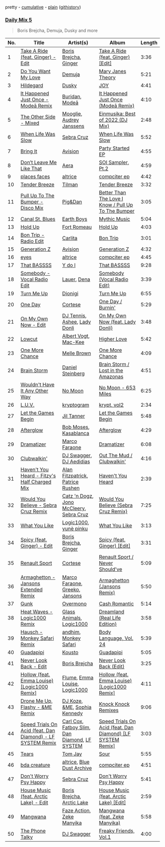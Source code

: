 pretty - [cumulative](/playlists/cumulative/Daily%20Mix%205.md) - [plain](/playlists/plain/37i9dQZF1E36TO0q54WsJv) ([githistory](https://github.githistory.xyz/vitokorn/spotify-playlist-archive/blob/master/playlists/plain/37i9dQZF1E36TO0q54WsJv))

### [Daily Mix 5](https://open.spotify.com/playlist/37i9dQZF1E36TO0q54WsJv)

> Boris Brejcha, Demuja, Dusky and more

| No. | Title | Artist(s) | Album | Length |
|---|---|---|---|---|
| 1 | [Take A Ride (feat. Ginger) - Edit](https://open.spotify.com/track/64UQzMMX3pIBiWY1dRLq41) | [Boris Brejcha](https://open.spotify.com/artist/6caPJFLv1wesmM7gwK1ACy), [Ginger](https://open.spotify.com/artist/5b0sKzG9NeO7OjbZJ61ZBN) | [Take A Ride (feat. Ginger) [Edit]](https://open.spotify.com/album/0GvWyXkzOvzsvk9UkvWZSn) | 3:36 |
| 2 | [Do You Want My Love](https://open.spotify.com/track/3KPhaCvEPAKmwgYd8LARFe) | [Demuja](https://open.spotify.com/artist/1LfqhJiCiHfVzrBOVaBXc1) | [Mary Janes Theory](https://open.spotify.com/album/7FEos1XWzkCqTjZvSicCen) | 5:21 |
| 3 | [Hildegard](https://open.spotify.com/track/3u9HjeTRf00U09CV5cLjDz) | [Dusky](https://open.spotify.com/artist/5gqoUf9vKKv96b1c0GBKwu) | [JOY](https://open.spotify.com/album/7k0sWYeRb1VDKDjdMOJBOp) | 4:41 |
| 4 | [It Happened Just Once - Modeā Remix](https://open.spotify.com/track/7zGfyZrsyWG8dJQXQMqFPZ) | [Buridan](https://open.spotify.com/artist/2mOHwtga6C4ES7wkxmmT4g), [Modeā](https://open.spotify.com/artist/6dsy10LVNALrvHyVEadrsJ) | [It Happened Just Once (Modeā Remix)](https://open.spotify.com/album/3W5iI3eckAbI2srP9oGFqm) | 4:10 |
| 5 | [The Other Side - Mixed](https://open.spotify.com/track/46EJQKRXUJPjxO3dro0XF7) | [Mooglie](https://open.spotify.com/artist/3VejcuVO9JCQ9e23syZSoJ), [Audrey Janssens](https://open.spotify.com/artist/5v7Dp2yoppf8qFcyLsjgZB) | [Einmusika: Best of 2022 (DJ Mix)](https://open.spotify.com/album/1TZ9SYgjQzEvXEwIxt9P5z) | 2:48 |
| 6 | [When Life Was Slow](https://open.spotify.com/track/0SY2jdFDFlaBDTSOZcRP9M) | [Sebra Cruz](https://open.spotify.com/artist/2OaoLYNZqzNVMM4H7KL5ye) | [When Life Was Slow](https://open.spotify.com/album/5gcMcVwQ0DyDrHcXYBV5oy) | 5:52 |
| 7 | [Bring It](https://open.spotify.com/track/0A6xPOWUnvGfbBjgApcHac) | [Avision](https://open.spotify.com/artist/25L7U77b5R5fO5pRjDP1Cj) | [Party Started EP](https://open.spotify.com/album/3CaCb7UO2xqhHYWbpxP2op) | 4:55 |
| 8 | [Don’t Leave Me Like That](https://open.spotify.com/track/2LrqfVemAckRQCDJWKISgr) | [Aera](https://open.spotify.com/artist/3Pj0WcDp7Df123RzhrTohk) | [SOI Sampler, Pt.2](https://open.spotify.com/album/2UXkJQ8A4m0y1WccTIgUI3) | 4:59 |
| 9 | [places faces](https://open.spotify.com/track/4sEijthvXQuwOMn06lpxCH) | [altrice](https://open.spotify.com/artist/44lQJ512fu8nW7pa1FRmDF) | [compciter ep](https://open.spotify.com/album/2qTXiZXOqTEwwfcAVo76bR) | 4:42 |
| 10 | [Tender Breeze](https://open.spotify.com/track/7yBfJ1ev1uO2TXmAsvdN9S) | [Tilman](https://open.spotify.com/artist/7aFxKbiPGJHNrcrGuKW5X9) | [Tender Breeze](https://open.spotify.com/album/6VdPTyXMnPVvIXjeeEuarh) | 3:32 |
| 11 | [Pull Up To The Bumper - Disco Mix](https://open.spotify.com/track/7Jp6v5eRCGuQ1pW5tqOGlu) | [Pig&Dan](https://open.spotify.com/artist/04jj7dljPI0ixtNsz2pXWK) | [Better Than The Love I Know / Pull Up To The Bumper](https://open.spotify.com/album/0RcP8egKoAOG71UiiP1OOy) | 3:05 |
| 12 | [Canal St. Blues](https://open.spotify.com/track/1euNZ7FaW4NAKTzVVtJft3) | [Earth Boys](https://open.spotify.com/artist/03CK8N8CSSPg3ZFEmkGCpR) | [Mythic Music](https://open.spotify.com/album/52N4nKcwVerlZ2xgFJurJa) | 5:04 |
| 13 | [Hold Up](https://open.spotify.com/track/7v44o3tyblVCSuxkYLikqo) | [Fort Romeau](https://open.spotify.com/artist/5MKqWyqq5CStK7AhkTvzQF) | [Hold Up](https://open.spotify.com/album/16GGgdCTPeOEkI5XlcBdI1) | 4:03 |
| 14 | [Bon Trip - Radio Edit](https://open.spotify.com/track/1m7rYHVB8LHDTm9EqtKP4f) | [Carlita](https://open.spotify.com/artist/1GVbOnrND8b3eh2JZ4opw8) | [Bon Trip](https://open.spotify.com/album/2Mmsb8bBd17AgrB6O2NQKx) | 3:01 |
| 15 | [Generation Z](https://open.spotify.com/track/5Uw2DIZUshmUqIWiiThEeo) | [Avision](https://open.spotify.com/artist/25L7U77b5R5fO5pRjDP1Cj) | [Generation Z](https://open.spotify.com/album/3omC2LZWdNcc2S0SB8AhR0) | 4:32 |
| 16 | [eyes](https://open.spotify.com/track/6ta6XtdfsKqvjmeOEvfnmg) | [altrice](https://open.spotify.com/artist/44lQJ512fu8nW7pa1FRmDF) | [compciter ep](https://open.spotify.com/album/2qTXiZXOqTEwwfcAVo76bR) | 4:45 |
| 17 | [That BASSSS](https://open.spotify.com/track/2gBhFAjDbyJ0JfPhq7AgSl) | [Y do I](https://open.spotify.com/artist/4GVWch4tEmNGIx9gAWrnex) | [That BASSSS](https://open.spotify.com/album/0p1KJAhMDtUiyc75UKDuux) | 9:28 |
| 18 | [Somebody - Vocal Radio Edit](https://open.spotify.com/track/1Y3eHk3vwXJCmJDVJUVrXt) | [Lauer](https://open.spotify.com/artist/36rey1TxHa81Az8CqZpsJ4), [Dena](https://open.spotify.com/artist/3qQ6mF4KyHTuOLcZjunAD4) | [Somebody (Vocal Radio Edit)](https://open.spotify.com/album/3Y3xJEgwbBa9uITOFqK4TL) | 3:39 |
| 19 | [Turn Me Up](https://open.spotify.com/track/1VMFj7gQ3b7xCBV0UXgxwJ) | [Dionigi](https://open.spotify.com/artist/0ZttkQrMJ0pmsRCdExMJLr) | [Turn Me Up](https://open.spotify.com/album/2F3RaInijVLl7OEzgql5ip) | 6:55 |
| 20 | [One Day](https://open.spotify.com/track/3ZfhOyCuR6lKZennNOcmkG) | [Cortese](https://open.spotify.com/artist/60Fn82pTq3Z4vyJPgBjH77) | [One Day / Burnin'](https://open.spotify.com/album/23WdGDlzgLl5Q4QHsEQ8iV) | 5:29 |
| 21 | [On My Own Now - Edit](https://open.spotify.com/track/6W89RFlhHdu5aMbiQWHFNT) | [DJ Tennis](https://open.spotify.com/artist/6vJvFV1A2CpT8s5B1oUN6t), [Ashee](https://open.spotify.com/artist/20NZhZk0qrMO7jImyuR3hz), [Lady Donli](https://open.spotify.com/artist/5joHzVrVQzu41KFBlZQDvG) | [On My Own Now (feat. Lady Donli)](https://open.spotify.com/album/00gnZMx0r1mof84qF9laNf) | 3:48 |
| 22 | [Lowcut](https://open.spotify.com/track/1twVQMXsjV9VhyhWgXDILE) | [Albert Vogt](https://open.spotify.com/artist/5tgYoM44sCZQI9pSG3utUI), [Mac-Kee](https://open.spotify.com/artist/70ZbCcTc1klXQJWlyYJOMS) | [Higher Love](https://open.spotify.com/album/6UKdIrv2bRp5HtnRf6hCYr) | 5:42 |
| 23 | [One More Chance](https://open.spotify.com/track/2fs9HGUstxf0r1nbUsX9pr) | [Melle Brown](https://open.spotify.com/artist/0sD8M4PoVLNDJ82fi6oG5e) | [One More Chance](https://open.spotify.com/album/0Br04dEwKsxbvjQnBKqKC5) | 4:09 |
| 24 | [Brain Storm](https://open.spotify.com/track/61V5YDZykyPaDnQRN2aUOS) | [Daniel Steinberg](https://open.spotify.com/artist/6mU76NVrD4mcmA5WIoiUMV) | [Brain Storm / Lost in the Amazonas](https://open.spotify.com/album/1r2JKeL2zf6SaHw5L5Pv6z) | 4:51 |
| 25 | [Wouldn't Have It Any Other Way](https://open.spotify.com/track/0Nqt4E9cH8kYUwQzlfYxZY) | [No Moon](https://open.spotify.com/artist/0nfZWqBgezQiLDMwWUXaIV) | [No Moon - 653 Miles](https://open.spotify.com/album/17c9r1yEGj9h5jxqg0jnT4) | 6:25 |
| 26 | [L.U.V.](https://open.spotify.com/track/5ADT1DgRH94JdXcAy1IxMj) | [kryptogram](https://open.spotify.com/artist/184mGxeseZkY2w05Nr4Tui) | [krypt. vol2](https://open.spotify.com/album/5vUygeQA7S7lsbwnTHpgwq) | 2:34 |
| 27 | [Let the Games Begin](https://open.spotify.com/track/7lKOrMhonHXZEEImIMqfn3) | [Jil Tanner](https://open.spotify.com/artist/6S9C7LP9TXbeJhoV18RmEK) | [Let the Games Begin](https://open.spotify.com/album/1hBil9bmdI7hDDF2T5xo4w) | 5:48 |
| 28 | [Afterglow](https://open.spotify.com/track/2Ftoh82TZBdd5VduEm8T44) | [Bob Moses](https://open.spotify.com/artist/6LHsnRBUYhFyt01PdKXAF5), [Kasablanca](https://open.spotify.com/artist/297Z0teiCkp5s9eneWROpI) | [Afterglow](https://open.spotify.com/album/6pBEgtzvrTzF2KWiMzhkGm) | 4:29 |
| 29 | [Dramatizer](https://open.spotify.com/track/4vlIztxpOQ3qRwDRv3no6h) | [Marco Faraone](https://open.spotify.com/artist/00IUMN7pWAU2jYWcdOt5c3) | [Dramatizer](https://open.spotify.com/album/6xLXv5SyVgNJEtcaJdNLUD) | 6:08 |
| 30 | [Clubwalkin'](https://open.spotify.com/track/2QpjYoc4oZvf3giM4XR1Bg) | [DJ Swagger](https://open.spotify.com/artist/3l8A3VM3N2E4lx3afyMd9C), [DJ Aedidias](https://open.spotify.com/artist/55n87VZ3wsNsttRrBR86yc) | [Out The Mud / Clubwalkin'](https://open.spotify.com/album/1y0vJeEpNzGtFDbtxtotLi) | 4:16 |
| 31 | [Haven't You Heard - Fitzy's Half Charged Mix](https://open.spotify.com/track/1b0e8KK2tIgMkT2tub9M93) | [Alan Fitzpatrick](https://open.spotify.com/artist/40JyDxGqtYSowWYT2jaive), [Patrice Rushen](https://open.spotify.com/artist/1mNnxxnPfHQDOkFjnZmdkc) | [Haven't You Heard](https://open.spotify.com/album/5vJAPCAVezRH826izLGTeD) | 2:39 |
| 32 | [Would You Believe - Sebra Cruz Remix](https://open.spotify.com/track/2GDv0JkU43qIil7S6J26bH) | [Catz 'n Dogz](https://open.spotify.com/artist/5tYqFEuFELxnJZgGmmsfSh), [Jono McCleery](https://open.spotify.com/artist/23usQJ95w7f95tnN4MJEgy), [Sebra Cruz](https://open.spotify.com/artist/2OaoLYNZqzNVMM4H7KL5ye) | [Would You Believe (Sebra Cruz Remix)](https://open.spotify.com/album/59uwtgJQhIAB0do0UvI3dA) | 7:25 |
| 33 | [What You Like](https://open.spotify.com/track/0h6ENY9kDXxfbbfnX3onPR) | [Logic1000](https://open.spotify.com/artist/2EFsfh1zewsSWhDINv7j1I), [yunè pinku](https://open.spotify.com/artist/2sY4BbYrbvNVgsNzo6HddD) | [What You Like](https://open.spotify.com/album/5QOziDmjbHnDqZTUgajTub) | 3:13 |
| 34 | [Spicy (feat. Ginger) - Edit](https://open.spotify.com/track/5ebmgjX1AIlMPXmAvmxfoH) | [Boris Brejcha](https://open.spotify.com/artist/6caPJFLv1wesmM7gwK1ACy), [Ginger](https://open.spotify.com/artist/5b0sKzG9NeO7OjbZJ61ZBN) | [Spicy (feat. Ginger) [Edit]](https://open.spotify.com/album/5NiOkqIUEhAutwSmH4uD5X) | 3:31 |
| 35 | [Renault Sport](https://open.spotify.com/track/42Jru0sbIQMxm7yBYWePew) | [Cortese](https://open.spotify.com/artist/60Fn82pTq3Z4vyJPgBjH77) | [Renault Sport / Never Should've](https://open.spotify.com/album/7hbLtmd6J6W3GaJ10LLKRh) | 5:09 |
| 36 | [Armaghetton - Jansons Extended Remix](https://open.spotify.com/track/3GCiNIOTpxfmsi4V5zcV6G) | [Marco Faraone](https://open.spotify.com/artist/00IUMN7pWAU2jYWcdOt5c3), [Greeko](https://open.spotify.com/artist/2G60xU64nhrlgfBPxIE8JH), [Jansons](https://open.spotify.com/artist/0gztzLIt9uRDJd4Jl9TSLY) | [Armaghetton (Jansons Remix)](https://open.spotify.com/album/5yKg7GV9FlejNERb24mQjh) | 5:50 |
| 37 | [Gunk](https://open.spotify.com/track/4Nv1liSp522fuF1AGu6Yxs) | [Overmono](https://open.spotify.com/artist/01PnN11ovfen6xUOHfNpn3) | [Cash Romantic](https://open.spotify.com/album/3HfF5JwfEDokXfW3NvY7Cs) | 5:14 |
| 38 | [Heat Waves - Logic1000 Remix](https://open.spotify.com/track/4xCZLPpF8UWeWEbvfYWnhB) | [Glass Animals](https://open.spotify.com/artist/4yvcSjfu4PC0CYQyLy4wSq), [Logic1000](https://open.spotify.com/artist/2EFsfh1zewsSWhDINv7j1I) | [Dreamland (Real Life Edition)](https://open.spotify.com/album/2YA8gtgzLZaum0wOaHZq8T) | 3:58 |
| 39 | [Hausch - Monkey Safari Remix](https://open.spotify.com/track/0fekE2CvBjFKZN9TqTAUc7) | [andhim](https://open.spotify.com/artist/6XJeFzmI6vrWyHcdB7EImP), [Monkey Safari](https://open.spotify.com/artist/5zovXI5By2gUhdr7EByjLa) | [Body Language, Vol. 24](https://open.spotify.com/album/5ckimbNORdaunDCjWmr1If) | 5:39 |
| 40 | [Guadapipi](https://open.spotify.com/track/7BDDUdnqEdhtRGwVp9i2dU) | [Kousto](https://open.spotify.com/artist/3gGlHMXpaoeZ1FWV5kbUi2) | [Guadapipi](https://open.spotify.com/album/6zhaie3BNbKctNnxvV6Wjh) | 5:05 |
| 41 | [Never Look Back - Edit](https://open.spotify.com/track/2Zl7BFy5LjDaW5tFG3Bv0D) | [Boris Brejcha](https://open.spotify.com/artist/6caPJFLv1wesmM7gwK1ACy) | [Never Look Back (Edit)](https://open.spotify.com/album/1AyGY6MckyHXmoPYaiMLg7) | 3:25 |
| 42 | [Hollow (feat. Emma Louise) [Logic1000 Remix]](https://open.spotify.com/track/6uc3DwLDQsi4erJ9ARPsg4) | [Flume](https://open.spotify.com/artist/6nxWCVXbOlEVRexSbLsTer), [Emma Louise](https://open.spotify.com/artist/1A96iePIMNFBjLrjXEl718), [Logic1000](https://open.spotify.com/artist/2EFsfh1zewsSWhDINv7j1I) | [Hollow (feat. Emma Louise) [Logic1000 Remix]](https://open.spotify.com/album/3HQbyfpn8vEhUVCNEKBP4z) | 4:11 |
| 43 | [Drone Me Up, Flashy - &ME Remix](https://open.spotify.com/track/6iNhl5IcRJfm3F42plOPA4) | [DJ Koze](https://open.spotify.com/artist/1kR99O4MgSTasyeJh8UFCg), [&ME](https://open.spotify.com/artist/5mIowAJMp7RKNheelruV5z), [Sophia Kennedy](https://open.spotify.com/artist/1bQat2UgYwJAsNOrZxcfa5) | [Knock Knock Remixes](https://open.spotify.com/album/2juRFnVLI1Zo3BlVXIa7T4) | 9:06 |
| 44 | [Speed Trials On Acid (feat. Dan Diamond) - LF SYSTEM Remix](https://open.spotify.com/track/22ex3jj1Iiym4nT1ikmnNE) | [Carl Cox](https://open.spotify.com/artist/19SmlbABtI4bXz864MLqOS), [Fatboy Slim](https://open.spotify.com/artist/4Y7tXHSEejGu1vQ9bwDdXW), [Dan Diamond](https://open.spotify.com/artist/2MXl3PpdGGUqQNgfboIImS), [LF SYSTEM](https://open.spotify.com/artist/0HxX6imltnNXJyQhu4nsiO) | [Speed Trials On Acid (feat. Dan Diamond) [LF SYSTEM Remix]](https://open.spotify.com/album/0n4uX4f6dVUlvd5at2wezx) | 3:03 |
| 45 | [Tears](https://open.spotify.com/track/0c7Nl4CWbFh9KwssVGFBXN) | [Tom Jay](https://open.spotify.com/artist/4TDDo5dOUvL8hFegdVHXhT) | [Sour](https://open.spotify.com/album/2xfKDd0fB6A4zbuOwcmelU) | 5:55 |
| 46 | [bda creature](https://open.spotify.com/track/6dnZv0EmSwCoBq91rFK0IH) | [altrice](https://open.spotify.com/artist/44lQJ512fu8nW7pa1FRmDF), [Blue Dust Archive](https://open.spotify.com/artist/0cZmamL9NzyInr7N3c0lDK) | [compciter ep](https://open.spotify.com/album/2qTXiZXOqTEwwfcAVo76bR) | 4:51 |
| 47 | [Don't Worry Psy Happy](https://open.spotify.com/track/7oWlaZyq5hcSlVzxV40Qol) | [Sebra Cruz](https://open.spotify.com/artist/2OaoLYNZqzNVMM4H7KL5ye) | [Don't Worry Psy Happy](https://open.spotify.com/album/6jsQzAj7lXFswhbCYDFGMK) | 5:41 |
| 48 | [House Music (feat. Arctic Lake) - Edit](https://open.spotify.com/track/3aAgQEbQUFMhXqk9fz3fcK) | [Boris Brejcha](https://open.spotify.com/artist/6caPJFLv1wesmM7gwK1ACy), [Arctic Lake](https://open.spotify.com/artist/0IEPb9ily3E5IAYMSkwtQ6) | [House Music (feat. Arctic Lake) [Edit]](https://open.spotify.com/album/3nB4U7gdNErhJHY3v10NMr) | 2:59 |
| 49 | [Mangwana](https://open.spotify.com/track/6uLHe4gXeBfqfKGwHLvM7N) | [Faze Action](https://open.spotify.com/artist/1MMEHyxVfd0Pv4PEHynX9k), [Zeke Manyika](https://open.spotify.com/artist/1jYJpzl4Ytb9eXGoFprU0n) | [Mangwana (feat. Zeke Manyika)](https://open.spotify.com/album/3Fa4LXZhgbMIH7uM6qsHxg) | 5:58 |
| 50 | [The Phone Talky](https://open.spotify.com/track/6phxQPgugVn9aYL86E7KtL) | [DJ Swagger](https://open.spotify.com/artist/3l8A3VM3N2E4lx3afyMd9C) | [Freaky Friends, Vol.1](https://open.spotify.com/album/4B28h6SRSFINryaom3shOO) | 4:00 |